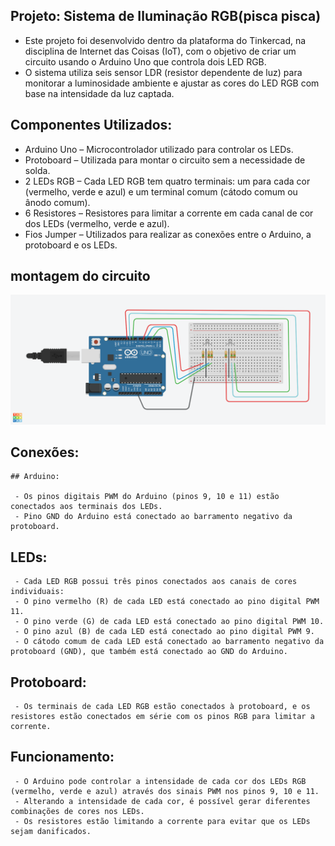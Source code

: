 ## Projeto: Sistema de Iluminação RGB(pisca pisca)

  - Este projeto foi desenvolvido dentro da plataforma do Tinkercad, na disciplina de Internet das Coisas (IoT), com o objetivo de criar um circuito usando o Arduino Uno que controla dois LED RGB.
  - O sistema utiliza seis sensor LDR (resistor dependente de luz) para monitorar a luminosidade ambiente e ajustar as cores do LED RGB com base na intensidade da luz captada.

## Componentes Utilizados:
   - Arduino Uno – Microcontrolador utilizado para controlar os LEDs.
   - Protoboard – Utilizada para montar o circuito sem a necessidade de solda.
   - 2 LEDs RGB – Cada LED RGB tem quatro terminais: um para cada cor (vermelho, verde e azul) e um terminal comum (cátodo comum ou ânodo comum).
   - 6 Resistores – Resistores para limitar a corrente em cada canal de cor dos LEDs (vermelho, verde e azul).
   - Fios Jumper – Utilizados para realizar as conexões entre o Arduino, a protoboard e os LEDs.
## montagem do circuito
  ![imagem do circuito](pisca_pisca.png)
## Conexões:
    ## Arduino:

     - Os pinos digitais PWM do Arduino (pinos 9, 10 e 11) estão conectados aos terminais dos LEDs.
     - Pino GND do Arduino está conectado ao barramento negativo da protoboard.
## LEDs:

     - Cada LED RGB possui três pinos conectados aos canais de cores individuais:
     - O pino vermelho (R) de cada LED está conectado ao pino digital PWM 11.
     - O pino verde (G) de cada LED está conectado ao pino digital PWM 10.
     - O pino azul (B) de cada LED está conectado ao pino digital PWM 9.
     - O cátodo comum de cada LED está conectado ao barramento negativo da protoboard (GND), que também está conectado ao GND do Arduino.
## Protoboard:

     - Os terminais de cada LED RGB estão conectados à protoboard, e os resistores estão conectados em série com os pinos RGB para limitar a corrente.
## Funcionamento:
     - O Arduino pode controlar a intensidade de cada cor dos LEDs RGB (vermelho, verde e azul) através dos sinais PWM nos pinos 9, 10 e 11.
     - Alterando a intensidade de cada cor, é possível gerar diferentes combinações de cores nos LEDs.
     - Os resistores estão limitando a corrente para evitar que os LEDs sejam danificados.

